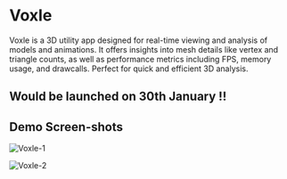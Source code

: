 # Voxle
Voxle is a 3D utility app designed for real-time viewing and analysis of models and animations. It offers insights into mesh details like vertex and triangle counts, as well as performance metrics including FPS, memory usage, and drawcalls. Perfect for quick and efficient 3D analysis.

## Would be launched on 30th January !! 

## Demo Screen-shots

![Voxle-1](https://github.com/DreateXR/Voxle/assets/61646255/10ea13e1-909c-4144-b679-69d26e9573d6)

![Voxle-2](https://github.com/DreateXR/Voxle/assets/61646255/a0588a7f-60ca-4a3c-bab1-2cfb4022cf4d)
